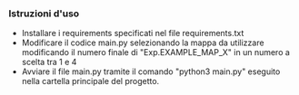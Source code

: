 ### Istruzioni d'uso
- Installare i requirements specificati nel file requirements.txt
- Modificare il codice main.py selezionando la mappa da utilizzare modificando il numero finale di "Exp.EXAMPLE_MAP_X" in un numero a scelta tra 1 e 4
- Avviare il file main.py tramite il comando "python3 main.py" eseguito nella cartella principale del progetto.
